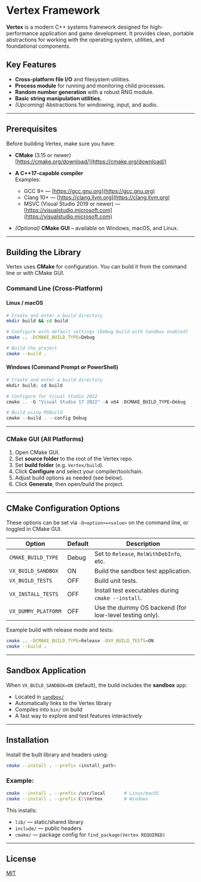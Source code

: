# Vertex Framework

**Vertex** is a modern C++ systems framework designed for high-performance application and game development. It provides clean, portable abstractions for working with the operating system, utilities, and foundational components.

## Key Features

- **Cross-platform file I/O** and filesystem utilities.
- **Process module** for running and monitoring child processes.
- **Random number generation** with a robust RNG module.
- **Basic string manipulation utilities.**
- *(Upcoming)* Abstractions for windowing, input, and audio.

---

## Prerequisites

Before building Vertex, make sure you have:

- **CMake** (3.15 or newer)  
  [https://cmake.org/download/](https://cmake.org/download/)

- **A C++17-capable compiler**  
  Examples:
  - GCC 9+ — [https://gcc.gnu.org](https://gcc.gnu.org)
  - Clang 10+ — [https://clang.llvm.org](https://clang.llvm.org)
  - MSVC (Visual Studio 2019 or newer) — [https://visualstudio.microsoft.com](https://visualstudio.microsoft.com)

- *(Optional)* **CMake GUI** – available on Windows, macOS, and Linux.

---

## Building the Library

Vertex uses **CMake** for configuration. You can build it from the command line or with CMake GUI.

### Command Line (Cross-Platform)

#### Linux / macOS

```bash
# Create and enter a build directory
mkdir build && cd build

# Configure with default settings (Debug build with Sandbox enabled)
cmake .. -DCMAKE_BUILD_TYPE=Debug

# Build the project
cmake --build .
```

#### Windows (Command Prompt or PowerShell)

```powershell
# Create and enter a build directory
mkdir build; cd build

# Configure for Visual Studio 2022
cmake .. -G "Visual Studio 17 2022" -A x64 -DCMAKE_BUILD_TYPE=Debug

# Build using MSBuild
cmake --build . --config Debug
```

---

### CMake GUI (All Platforms)

1. Open CMake GUI.
2. Set **source folder** to the root of the Vertex repo.
3. Set **build folder** (e.g. `Vertex/build`).
4. Click **Configure** and select your compiler/toolchain.
5. Adjust build options as needed (see below).
6. Click **Generate**, then open/build the project.

---

## CMake Configuration Options

These options can be set via `-D<option>=<value>` on the command line, or toggled in CMake GUI.

| Option                 | Default | Description                                             |
|------------------------|---------|---------------------------------------------------------|
| `CMAKE_BUILD_TYPE`     | Debug   | Set to `Release`, `RelWithDebInfo`, etc.                |
| `VX_BUILD_SANDBOX`     | ON      | Build the sandbox test application.                     |
| `VX_BUILD_TESTS`       | OFF     | Build unit tests.                                       |
| `VX_INSTALL_TESTS`     | OFF     | Install test executables during `cmake --install`.      |
| `VX_DUMMY_PLATFORM`    | OFF     | Use the dummy OS backend (for low-level testing only).  |

Example build with release mode and tests:

```bash
cmake .. -DCMAKE_BUILD_TYPE=Release -DVX_BUILD_TESTS=ON
cmake --build .
```

---

## Sandbox Application

When `VX_BUILD_SANDBOX=ON` (default), the build includes the **sandbox** app:

- Located in [`sandbox/`](https://github.com/milkmull/Vertex/tree/main/sandbox)
- Automatically links to the Vertex library
- Compiles into `bin/` on build
- A fast way to explore and test features interactively

---

## Installation

Install the built library and headers using:

```bash
cmake --install . --prefix <install_path>
```

### Example:

```bash
cmake --install . --prefix /usr/local       # Linux/macOS
cmake --install . --prefix C:\Vertex        # Windows
```

This installs:

- `lib/` — static/shared library
- `include/` — public headers
- `cmake/` — package config for `find_package(Vertex REQUIRED)`

---

## License

[MIT](./LICENSE)
